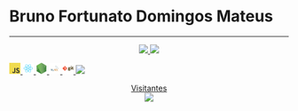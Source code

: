 # Bruno Fortunato Domingos Mateus

<hr/>

<div align="center">
  <a href="https://github.com/Bruno-F-D-Mateus">
  <img height="170" src="https://github-readme-stats.vercel.app/api?username=Bruno-F-D-Mateus&show_icons=true&theme=light&include_all_commits=true&count_private=true"/>
  <img height="170" src="https://github-readme-stats.vercel.app/api/top-langs/?username=Bruno-F-D-Mateus&layout=compact&langs_count=7&theme=light"/>
</div>
  
<code><img height="20" src="https://raw.githubusercontent.com/github/explore/80688e429a7d4ef2fca1e82350fe8e3517d3494d/topics/javascript/javascript.png"></code>
<code><img height="20" src="https://raw.githubusercontent.com/github/explore/80688e429a7d4ef2fca1e82350fe8e3517d3494d/topics/react/react.png"></code>
<code><img height="20" src="https://raw.githubusercontent.com/github/explore/80688e429a7d4ef2fca1e82350fe8e3517d3494d/topics/nodejs/nodejs.png"></code>
<code><img height="20" src="https://raw.githubusercontent.com/github/explore/80688e429a7d4ef2fca1e82350fe8e3517d3494d/topics/mysql/mysql.png"></code>
<code><img height="20" src="https://raw.githubusercontent.com/github/explore/80688e429a7d4ef2fca1e82350fe8e3517d3494d/topics/git/git.png"></code>
<code><img height="20" src="https://raw.githubusercontent.com/github/explore/80688e429a7d4ef2fca1e82350fe8e3517d3494d/topics/jwt/jwt.png"></code>
  
<p align="center"> 
  Visitantes<br>
  <img src="https://profile-counter.glitch.me/Bruno-F-D-Mateus/count.svg" />
</p>
